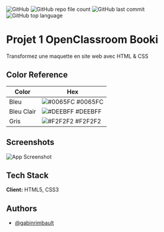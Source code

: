 ![GitHub](https://img.shields.io/github/license/GabinRimbault/Booki) ![GitHub repo file count](https://img.shields.io/github/directory-file-count/GabinRimbault/Booki)  ![GitHub last commit](https://img.shields.io/github/last-commit/GabinRimbault/Booki) ![GitHub top language](https://img.shields.io/github/languages/top/GabinRimbault/Booki)

# Projet 1 OpenClassroom Booki

Transformez une maquette en site web avec HTML & CSS

## Color Reference

| Color      | Hex                                                                  |
|------------|----------------------------------------------------------------------|
| Bleu       | ![#0065FC](https://via.placeholder.com/15/0065FC/0065FC.png) #0065FC |
| Bleu Clair | ![#DEEBFF](https://via.placeholder.com/15/DEEBFF/DEEBFF.png) #DEEBFF |
| Gris       | ![#F2F2F2](https://via.placeholder.com/15/F2F2F2/F2F2F2.png) #F2F2F2 |

## Screenshots

![App Screenshot](https://via.placeholder.com/468x300?text=App+Screenshot+Here)

## Tech Stack

**Client:** HTML5, CSS3

## Authors

- [@gabinrimbault](https://github.com/GabinRimbault)